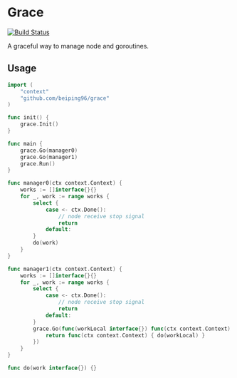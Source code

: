 # Grace

[![Build Status](https://travis-ci.com/beiping96/grace.svg?branch=master)](https://travis-ci.com/beiping96/grace)

A graceful way to manage node and goroutines.

## Usage

``` go
import (
    "context"
    "github.com/beiping96/grace"
)

func init() {
    grace.Init()
}

func main {
    grace.Go(manager0)
    grace.Go(manager1)
    grace.Run()
}

func manager0(ctx context.Context) {
    works := []interface{}{}
    for _, work := range works {
        select {
            case <- ctx.Done():
                // node receive stop signal
                return
            default:
        }
        do(work)
    }
}

func manager1(ctx context.Context) {
    works := []interface{}{}
    for _, work := range works {
        select {
            case <- ctx.Done():
                // node receive stop signal
                return
            default:
        }
        grace.Go(func(workLocal interface{}) func(ctx context.Context) {
            return func(ctx context.Context) { do(workLocal) }
        })
    }
}

func do(work interface{}) {}

```
